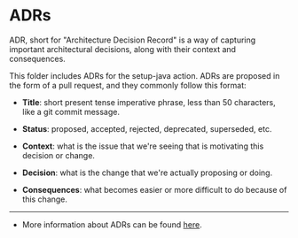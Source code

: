 # ADRs

ADR, short for "Architecture Decision Record" is a way of capturing important architectural decisions, along with their context and consequences.

This folder includes ADRs for the setup-java action. ADRs are proposed in the form of a pull request, and they commonly follow this format:

* **Title**: short present tense imperative phrase, less than 50 characters, like a git commit message.

* **Status**: proposed, accepted, rejected, deprecated, superseded, etc.

* **Context**: what is the issue that we're seeing that is motivating this decision or change.

* **Decision**: what is the change that we're actually proposing or doing.

* **Consequences**: what becomes easier or more difficult to do because of this change.

---

* More information about ADRs can be found [here](https://github.com/joelparkerhenderson/architecture_decision_record).
